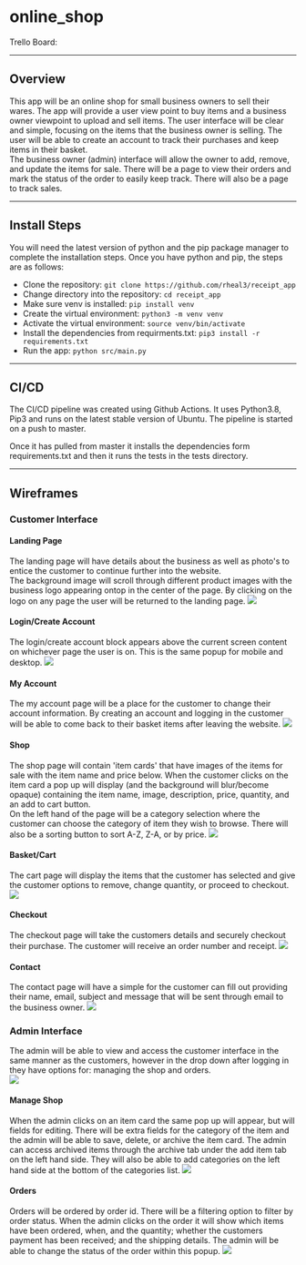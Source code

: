 # online_shop

Trello Board: 

---

## Overview
This app will be an online shop for small business owners to sell their wares. The app will provide a user view point to buy items and a business owner viewpoint to upload and sell items. 
The user interface will be clear and simple, focusing on the items that the business owner is selling. The user will be able to create an account to track their purchases and keep items in their basket.  
The business owner (admin) interface will allow the owner to add, remove, and update the items for sale. There will be a page to view their orders and mark the status of the order to easily keep track. There will also be a page to track sales.

---

## Install Steps

You will need the latest version of python and the pip package manager to complete the installation steps. Once you have python and pip, the steps are as follows:

- Clone the repository: `git clone https://github.com/rheal3/receipt_app`
- Change directory into the repository: `cd receipt_app`
- Make sure venv is installed: `pip install venv`
- Create the virtual environment: `python3 -m venv venv`
- Activate the virtual environment: `source venv/bin/activate`
- Install the dependencies from requirments.txt: `pip3 install -r requirements.txt`
- Run the app: `python src/main.py`

---

## CI/CD

The CI/CD pipeline was created using Github Actions. It uses Python3.8, Pip3 and runs on the latest stable version of Ubuntu. The pipeline is started on a push to master.

Once it has pulled from master it installs the dependencies form requirements.txt and then it runs the tests in the tests directory.

---

## Wireframes

### Customer Interface

#### Landing Page
The landing page will have details about the business as well as photo's to entice the customer to continue further into the website.  
The background image will scroll through different product images with the business logo appearing ontop in the center of the page. By clicking on the logo on any page the user will be returned to the landing page.
![](./docs/wireframes/landing.png)

#### Login/Create Account
The login/create account block appears above the current screen content on whichever page the user is on. This is the same popup for mobile and desktop.
![](./docs/wireframes/login.png)

#### My Account
The my account page will be a place for the customer to change their account information. By creating an account and logging in the customer will be able to come back to their basket items after leaving the website.
![](./docs/wireframes/account.png)

#### Shop
The shop page will contain 'item cards' that have images of the items for sale with the item name and price below. When the customer clicks on the item card a pop up will display (and the background will blur/become opaque) containing the item name, image, description, price, quantity, and an add to cart button.  
On the left hand of the page will be a category selection where the customer can choose the category of item they wish to browse. There will also be a sorting button to sort A-Z, Z-A, or by price.
![](./docs/wireframes/shop.png)

#### Basket/Cart
The cart page will display the items that the customer has selected and give the customer options to remove, change quantity, or proceed to checkout.
![](./docs/wireframes/basket.png)

#### Checkout
The checkout page will take the customers details and securely checkout their purchase. The customer will receive an order number and receipt.
![](./docs/wireframes/)

#### Contact
The contact page will have a simple for the customer can fill out providing their name, email, subject and message that will be sent through email to the business owner.
![](./docs/wireframes/contact.png) 

### Admin Interface
The admin will be able to view and access the customer interface in the same manner as the customers, however in the drop down after logging in they have options for: managing the shop and orders.  
![](./docs/wireframes/admin_drop.png)

#### Manage Shop
When the admin clicks on an item card the same pop up will appear, but will fields for editing. There will be extra fields for the category of the item and the admin will be able to save, delete, or archive the item card. The admin can access archived items through the archive tab under the add item tab on the left hand side. They will also be able to add categories on the left hand side at the bottom of the categories list.
![](./docs/wireframes/manage_shop.png)

#### Orders
Orders will be ordered by order id. There will be a filtering option to filter by order status. When the admin clicks on the order it will show which items have been ordered, when, and the quantity; whether the customers payment has been received; and the shipping details. The admin will be able to change the status of the order within this popup.
![](./docs/wireframes/orders.png)

<!-- #### Statistics -->
<!-- Currently unsure about what statistics are important... -->
<!-- ![](./docs/wireframes/) -->

<!-- #### Customers -->
<!-- This page will list all customers who have made accounts and allow the admin to send a password reset email to the customer. ??? -->
<!-- ![](./docs/wireframes/) -->
